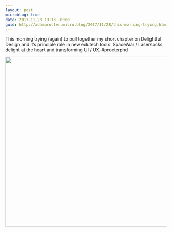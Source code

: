 ```yaml
---
layout: post
microblog: true
date: 2017-11-28 13:13 -0000
guid: http://adamprocter.micro.blog/2017/11/28/this-morning-trying.html
---
```

This morning trying (again) to pull together my short chapter on Delightful Design and it’s principle role in new edutech tools. SpaceWar / Lasersocks delight at the heart and transforming UI / UX. #procterphd

<img src="http://discursive.adamprocter.co.uk/uploads/2017/de5f0ea4f7.jpg" width="600" height="529" />
